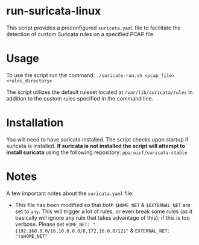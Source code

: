 # run-suricata-linux
This script provides a preconfigured `suricata.yaml` file to facilitate the detection of custom Suricata rules on a specified PCAP file.

# Usage
To use the script run the command: `./suricate-run.sh <pcap_file> <rules_directory>`

The script utilizes the default ruleset located at `/var/lib/suricata/rules` in addition to the custom rules specified in the command line.

# Installation
You will need to have suricata installed. The script checks upon startup if suricata is installed. **If suricata is not installed the script will attempt to install suricata** using the following repository: `ppa:oisf/suricata-stable`

# Notes
A few important notes about the `suricata.yaml` file:
- This file has been modified so that both `$HOME_NET` & `$EXTERNAL_NET` are set to `any`. This will trigger a lot of rules, or even break some rules (as it basically will ignore any rule that takes advantage of this); if this is too verbose. Please set `HOME_NET: "[192.168.0.0/16,10.0.0.0/8,172.16.0.0/12]"` & `EXTERNAL_NET: "!$HOME_NET"`